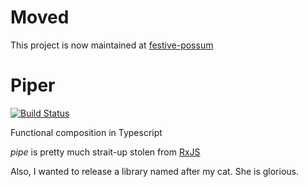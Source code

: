 # Moved
This project is now maintained at [festive-possum](https://github.com/kofno/festive-possum/tree/main/packages/piper)

# Piper

[![Build Status](https://travis-ci.org/kofno/piper.svg?branch=master)](https://travis-ci.org/kofno/piper)

Functional composition in Typescript

_pipe_ is pretty much strait-up stolen from [RxJS](https://github.com/ReactiveX/rxjs/blob/f8a9d6e52f6ab151d08da0e7424f64f70763c830/src/internal/util/pipe.ts)

Also, I wanted to release a library named after my cat. She is glorious.
